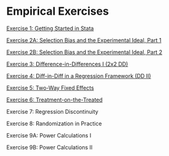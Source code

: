 # Empirical Exercises  

[Exercise 1:  Getting Started in Stata](E1-intro.html)  

[Exercise 2A: Selection Bias and the Experimental Ideal, Part 1](E2-exp-ideal-part1.html)  

[Exercise 2B: Selection Bias and the Experimental Ideal, Part 2](E2-exp-ideal-part2.html) 

[Exercise 3: Difference-in-Differences I (2x2 DD)](E3-DD1.html)   

[Exercise 4: Diff-in-Diff in a Regression Framework (DD II)](E4-DD2.html)  

[Exercise 5: Two-Way Fixed Effects](E5-TWFE.html)   

[Exercise 6: Treatment-on-the-Treated](E6-TOT.html)  

Exercise 7:  Regression Discontinuity  

Exercise 8:  Randomization in Practice  

Exercise 9A:  Power Calculations I  

Exercise 9B:  Power Calculations II  

